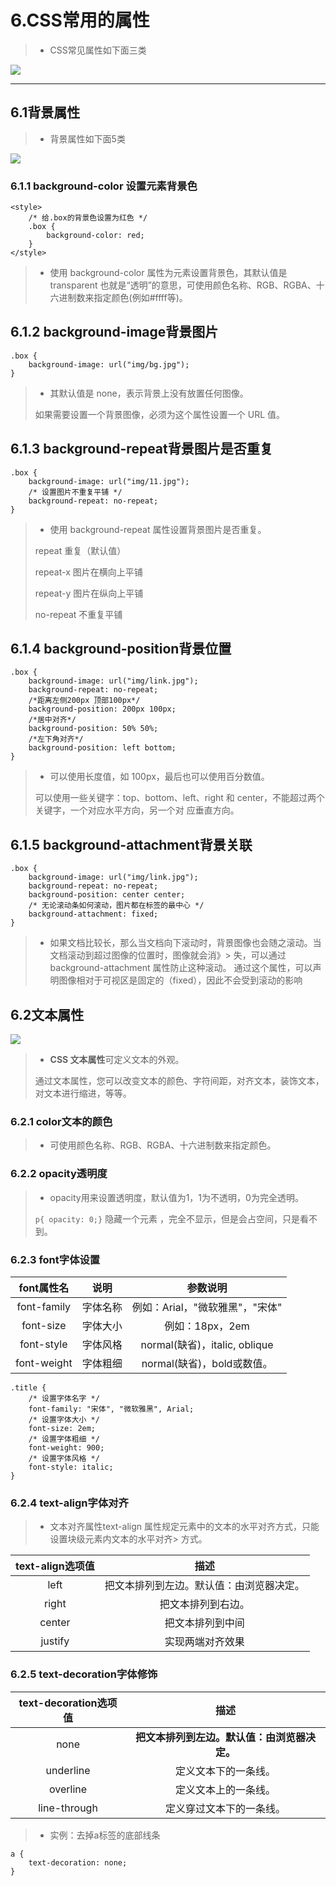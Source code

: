 # 6.CSS常用的属性

> * CSS常见属性如下面三类

![](/assets/CSSchangyongshuxingg.png)

---

## 6.1背景属性

> * 背景属性如下面5类

![](/assets/beijingshuxing.png)

### 6.1.1 background-color 设置元素背景色

```
<style>
    /* 给.box的背景色设置为红色 */
    .box {
        background-color: red;
    }
</style>
```

> * 使用 background-color 属性为元素设置背景色，其默认值是 transparent 也就是“透明”的意思，可使用颜色名称、RGB、RGBA、十六进制数来指定颜色\(例如\#ffff等\)。

## 6.1.2 background-image背景图片

```
.box {
    background-image: url("img/bg.jpg");
}
```

> * 其默认值是 none，表示背景上没有放置任何图像。
>
> 如果需要设置一个背景图像，必须为这个属性设置一个 URL 值。

## 6.1.3 background-repeat背景图片是否重复

```
.box {
    background-image: url("img/11.jpg");
    /* 设置图片不重复平铺 */
    background-repeat: no-repeat;
}
```

> * 使用 background-repeat 属性设置背景图片是否重复。
>
> repeat 重复（默认值）
>
> repeat-x 图片在横向上平铺
>
> repeat-y 图片在纵向上平铺
>
> no-repeat 不重复平铺

## 6.1.4 background-position背景位置

```
.box {
    background-image: url("img/link.jpg");
    background-repeat: no-repeat;
    /*距离左侧200px 顶部100px*/
    background-position: 200px 100px;
    /*居中对齐*/
    background-position: 50% 50%;
    /*左下角对齐*/
    background-position: left bottom;
}
```

> * 可以使用长度值，如 100px，最后也可以使用百分数值。
>
> 可以使用一些关键字：top、bottom、left、right 和 center，不能超过两个关键字，一个对应水平方向，另一个对 应垂直方向。

## 6.1.5 background-attachment背景关联

```
.box {
    background-image: url("img/link.jpg");
    background-repeat: no-repeat;
    background-position: center center;
    /* 无论滚动条如何滚动，图片都在标签的最中心 */
    background-attachment: fixed;
}
```

> * 如果文档比较长，那么当文档向下滚动时，背景图像也会随之滚动。当文档滚动到超过图像的位置时，图像就会消》&gt; 失，可以通过 background-attachment 属性防止这种滚动。
>   通过这个属性，可以声明图像相对于可视区是固定的（fixed），因此不会受到滚动的影响

## 6.2文本属性

![](/assets/wenbenshuxing.png)

> * **CSS 文本属性**可定义文本的外观。
>
> 通过文本属性，您可以改变文本的颜色、字符间距，对齐文本，装饰文本，对文本进行缩进，等等。

### 6.2.1 color文本的颜色

> * 可使用颜色名称、RGB、RGBA、十六进制数来指定颜色。

### 6.2.2 opacity透明度

> * opacity用来设置透明度，默认值为1，1为不透明，0为完全透明。
>
> `p{ opacity: 0;}` 隐藏一个元素 ，完全不显示，但是会占空间，只是看不到。

### 6.2.3 font字体设置
> 
| font属性名 | 说明 | 参数说明 |
| :---: | :---: | :---: |
| font-family | 字体名称 |例如：Arial，"微软雅黑"，"宋体" |
| font-size | 字体大小 | 例如：18px，2em |
| font-style | 字体风格 | normal(缺省)，italic, oblique|
| font-weight | 字体粗细 | normal(缺省)，bold或数值。 |


```
.title {
    /* 设置字体名字 */
    font-family: "宋体", "微软雅黑", Arial;
    /* 设置字体大小 */
    font-size: 2em;
    /* 设置字体粗细 */
    font-weight: 900;
    /* 设置字体风格 */
    font-style: italic;
}
```
### 6.2.4 text-align字体对齐
> * 文本对齐属性text-align 属性规定元素中的文本的水平对齐方式，只能设置块级元素内文本的水平对齐> 方式。
> 
| text-align选项值 | 描述 |
| :---: | :---: | 
| left | 把文本排列到左边。默认值：由浏览器决定。 |
| right | 把文本排列到右边。 |
| center | 把文本排列到中间 | 
| justify | 实现两端对齐效果 | 

### 6.2.5 text-decoration字体修饰

| text-decoration选项值 | 描述 |
| :---: | :---: | 
| none | **把文本排列到左边。默认值：由浏览器决定。** |
| underline | 定义文本下的一条线。 |
| overline | 定义文本上的一条线。 | 
| line-through |定义穿过文本下的一条线。 | 

> * 实例：去掉a标签的底部线条

```
a {
    text-decoration: none;
}

```












